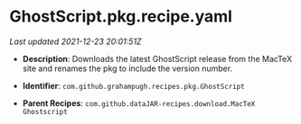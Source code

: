 # GhostScript.pkg.recipe.yaml

_Last updated 2021-12-23 20:01:51Z_

- **Description**: Downloads the latest GhostScript release from the MacTeX site and renames the pkg to include the version number.

- **Identifier**: `com.github.grahampugh.recipes.pkg.GhostScript`

- **Parent Recipes**: `com.github.dataJAR-recipes.download.MacTeX Ghostscript`
